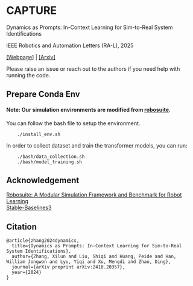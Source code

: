 # CAPTURE
Dynamics as Prompts: In-Context Learning for Sim-to-Real System Identifications

IEEE Robotics and Automation Letters (RA-L), 2025

[[Webpage]](https://sim2real-capture.github.io/) | [[Arxiv]](https://arxiv.org/abs/2410.20357)

Please raise an issue or reach out to the authors if you need help with running the code.

## Prepare Conda Env
#### Note: Our simulation environments are modified from [robosuite](https://github.com/ARISE-Initiative/robosuite).
You can follow the bash file to setup the environment. 
```Shell
    ./install_env.sh
```

In order to collect dataset and train the transformer models, you can run: 
```Shell
    ./bash/data_collection.sh
    ./bash/model_training.sh
```

## Acknowledgement 
[Robosuite: A Modular Simulation Framework and Benchmark for Robot Learning](https://robosuite.ai/) <br>
[Stable-Baselines3](https://github.com/DLR-RM/stable-baselines3)

## Citation
```
@article{zhang2024dynamics,
  title={Dynamics as Prompts: In-Context Learning for Sim-to-Real System Identifications},
  author={Zhang, Xilun and Liu, Shiqi and Huang, Peide and Han, William Jongwon and Lyu, Yiqi and Xu, Mengdi and Zhao, Ding},
  journal={arXiv preprint arXiv:2410.20357},
  year={2024}
}
```